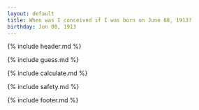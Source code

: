```yaml
---
layout: default
title: When was I conceived if I was born on June 08, 1913?
birthday: Jun 08, 1913
---
```


{% include header.md %}

{% include guess.md %}

{% include calculate.md %}

{% include safety.md %}

{% include footer.md %}



